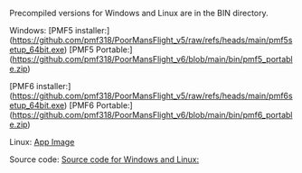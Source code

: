 
Precompiled versions for Windows and Linux are in the BIN directory.

Windows:
[PMF5 installer:] (https://github.com/pmf318/PoorMansFlight_v5/raw/refs/heads/main/pmf5setup_64bit.exe)
[PMF5 Portable:] (https://github.com/pmf318/PoorMansFlight_v6/blob/main/bin/pmf5_portable.zip)

[PMF6 installer:] (https://github.com/pmf318/PoorMansFlight_v5/raw/refs/heads/main/pmf6setup_64bit.exe)
[PMF6 Portable:] (https://github.com/pmf318/PoorMansFlight_v6/blob/main/bin/pmf6_portable.zip)

Linux:
[App Image](https://github.com/pmf318/PoorMansFlight_v6/blob/main/bin/pmf-x86_64.AppImage)

Source code:
[Source code for Windows and Linux:](https://github.com/pmf318/PoorMansFlight_v6/blob/main/bin/pmf.tar.gz)
